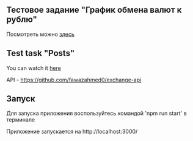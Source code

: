 ## Тестовое задание "График обмена валют к рублю"

Посмотреть можно [здесь](https://sofia1alekseeva.github.io/currency-chart-task/)

## Test task "Posts"

You can watch it [here](https://sofia1alekseeva.github.io/currency-chart-task/)

API - https://github.com/fawazahmed0/exchange-api


## Запуск
Для запуска приложения воспользуйтесь командой 'npm run start' в терминале

Приложение запускается на http://localhost:3000/